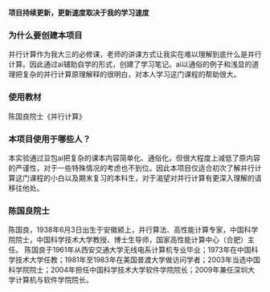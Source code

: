 **项目持续更新，更新速度取决于我的学习速度**

### 为什么要创建本项目
并行计算作为我大三的必修课，老师的讲课方式让我实在难以理解到底什么是并行计算。因此通过ai辅助自学的形式，创建了学习笔记。ai以通俗的例子和浅显的道理把复杂的并行计算原理解释的很明白，对本人学习这门课程的帮助很大。

### 使用教材
陈国良院士《并行计算》

### 本项目使用于哪些人？
本实验通过豆包ai把复杂的课本内容简单化、通俗化，但很大程度上减低了原内容的严谨性，对于一些特殊情况的考虑也不到位。因此本项目仅适合初次了解并行计算这门课程的小白以及期末复习的本科生，对于渴望对并行计算有更深入理解的请移往他处。

### 陈国良院士
陈国良，1938年6月3日出生于安徽颍上，并行算法、高性能计算专家，中国科学院院士，中国科学技术大学教授、博士生导师，国家高性能计算中心（合肥）主任。
陈国良于1961年从西安交通大学无线电系计算机专业毕业；1973年在中国科学技术大学任教；1981年至1983年在美国普渡大学做访问学者；2003年当选中国科学院院士；2004年担任中国科学技术大学软件学院院长；2009年兼任深圳大学计算机与软件学院院长。
